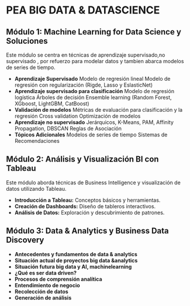 # PEA BIG DATA & DATASCIENCE

## Módulo 1: Machine Learning for Data Science y Soluciones

Este módulo se centra en técnicas de aprendizaje supervisado,no supervisado , por refuerzo para modelar datos y tambien abarca modelos de series de tiempo.

- **Aprendizaje Supervisado**
Modelo de regresión lineal
Modelo de regresión con regularización (Rigde, Lasso y EslasticNet)
- **Aprendizaje supervisado para clasificación**
Modelo de regresión logística
Árboles de decisión
Ensemble learning (Random Forest, XGboost, LightGBM, CatBoost)
- **Validación de modelos**
Métricas de evaluación para clasificación y la regresión Cross validation
Optimización de modelos
- **Aprendizaje no supervisado**
Jerárquicos, K-Means, PAM, Affinity
Propagation, DBSCAN
Reglas de Asociación
- **Tópicos Adicionales**
Modelos de series de tiempo
Sistemas de Recomendaciones

## Módulo 2: Análisis y Visualización BI con Tableau

Este módulo aborda técnicas de Business Intelligence y visualización de datos utilizando Tableau.
- **Introducción a Tableau:** Conceptos básicos y herramientas.
- **Creación de Dashboards:** Diseño de tableros interactivos.
- **Análisis de Datos:** Exploración y descubrimiento de patrones.


## Módulo 3: Data & Analytics y Business Data Discovery

- **Antecedentes y fundamentos de data & analytics**
- **Situación actual de proyectos big data &analytics**
- **Situación futura big data y AI, machinelearning**
- **¿Qué es ser data driven?**
- **Procesos de comprensión analítica**
- **Entendimiento de negocio**
- **Recolección de datos**
- **Generación de análisis**

